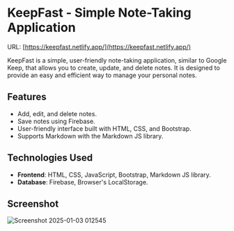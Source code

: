 # KeepFast - Simple Note-Taking Application

URL: [https://keepfast.netlify.app/](https://keepfast.netlify.app/)

KeepFast is a simple, user-friendly note-taking application, similar to Google Keep, that allows you to create, update, and delete notes. It is designed to provide an easy and efficient way to manage your personal notes.

## Features

- Add, edit, and delete notes.
- Save notes using Firebase.
- User-friendly interface built with HTML, CSS, and Bootstrap.
- Supports Markdown with the Markdown JS library.

## Technologies Used

- **Frontend**: HTML, CSS, JavaScript, Bootstrap, Markdown JS library.
- **Database**: Firebase, Browser's LocalStorage.

## Screenshot

![Screenshot 2025-01-03 012545](https://github.com/user-attachments/assets/72530c79-26db-4531-a88d-75ada4a3197c)

